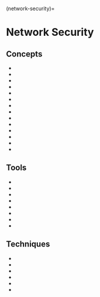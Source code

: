 (network-security)=
# Network Security



## Concepts

* [](network-protocols-the-foundation-of-digital-communication-tcp-udp)
* [](the-osi-model-a-framework-for-data-transmission)
* [](common-network-devices-you-need-to-know)
* [](network-protocols-the-foundation-of-digital-communication-arp-dns-dhcp-http-and-ftp)
* [](perimeter-security-defend-your-network-against-malicious-attacks)
* [](secure-peer-to-peer-networks)
* [](how-to-stop-smtp-open-relays)
* [](an-introduction-to-active-directory-and-how-powershell-can-be-used-as-a-security-auditor)
* [](network-sniffing-the-good-the-bad-and-the-ugly)
* [](kerberos-attack-and-defense-techniques)
* [](network-protocols-the-foundation-of-digital-communication-imap-pop3-smtp-rdp-and-vnc)
* [](network-protocols-the-foundation-of-digital-communication-snmp)
* [](networking-tools-protocol-analysers)
* [](snmp-versions-and-security-levels)

## Tools

* [](ipsec-is-an-efficient-security-enhancement-to-tcp-ip)
* [](comparing-secure-sockets-layer-ssl-and-secure-http-https-protocols)
* [](transport-layer-security-tls-encrypt-your-information-for-safe-communication)
* [](keep-your-internal-network-secure-from-attack-with-a-dmz-network)
* [](introduction-to-honeypots-honeynets-and-padded-cells)
* [](keep-your-online-applications-safe-with-a-web-application-firewall-waf)
* [](analyzing-arp-responses-in-wireshark)
* [](practical-introduction-to-wireshark)


## Techniques

* [](securing-wireless-network-based-idps-nidps)
* [](secure-your-servers-with-our-advice)
* [](wpa3)
* [](benefits-of-sinkholing)
* [](an-example-of-monitoring-methods)
* [](basic-steps-to-network-baselining)